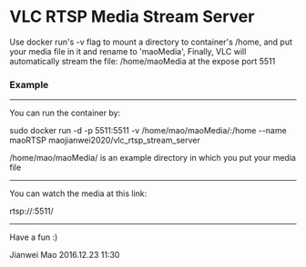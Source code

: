 # VLC RTSP Media Stream Server

Use docker run's -v flag to mount a directory to container's /home,
and put your media file in it and rename to 'maoMedia',
Finally, VLC will automatically stream the file:  /home/maoMedia
at the expose port 5511


### Example

---------------------------------------------

You can run the container by:

sudo docker run -d -p 5511:5511 -v /home/mao/maoMedia/:/home --name maoRTSP maojianwei2020/vlc_rtsp_stream_server

/home/mao/maoMedia/ is an example directory in which you put your media file

---------------------------------------------

You can watch the media at this link:

rtsp://<ip-address or DNS name>:5511/

---------------------------------------------


Have a fun :)

Jianwei Mao   2016.12.23 11:30
